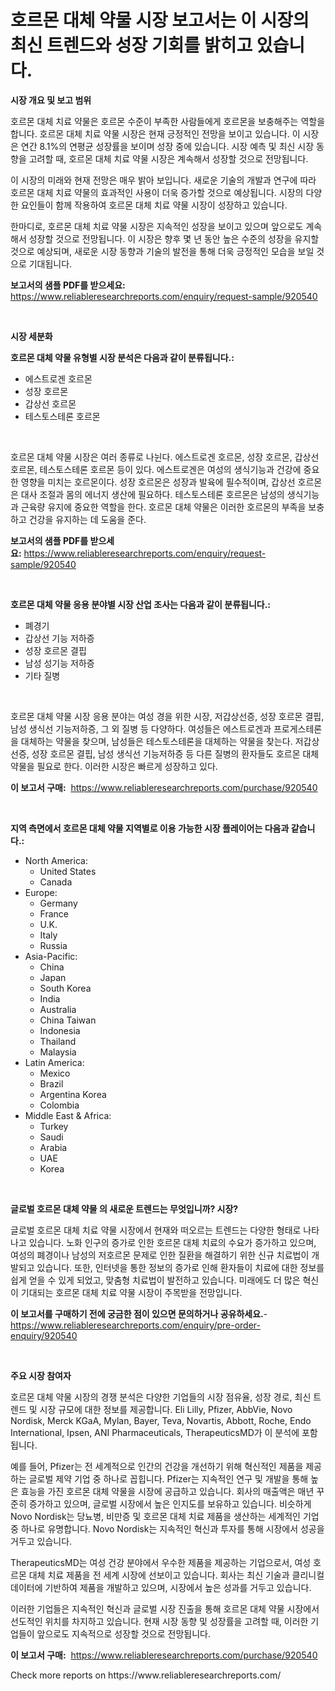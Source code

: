 <p><h1>호르몬 대체 약물 시장 보고서는 이 시장의 최신 트렌드와 성장 기회를 밝히고 있습니다.</h1></p><p><strong>시장 개요 및 보고 범위</strong></p>
<p><p>호르몬 대체 치료 약물은 호르몬 수준이 부족한 사람들에게 호르몬을 보충해주는 역할을 합니다. 호르몬 대체 치료 약물 시장은 현재 긍정적인 전망을 보이고 있습니다. 이 시장은 연간 8.1%의 연평균 성장률을 보이며 성장 중에 있습니다. 시장 예측 및 최신 시장 동향을 고려할 때, 호르몬 대체 치료 약물 시장은 계속해서 성장할 것으로 전망됩니다.</p><p>이 시장의 미래와 현재 전망은 매우 밝아 보입니다. 새로운 기술의 개발과 연구에 따라 호르몬 대체 치료 약물의 효과적인 사용이 더욱 증가할 것으로 예상됩니다. 시장의 다양한 요인들이 함께 작용하여 호르몬 대체 치료 약물 시장이 성장하고 있습니다.</p><p>한마디로, 호르몬 대체 치료 약물 시장은 지속적인 성장을 보이고 있으며 앞으로도 계속해서 성장할 것으로 전망됩니다. 이 시장은 향후 몇 년 동안 높은 수준의 성장을 유지할 것으로 예상되며, 새로운 시장 동향과 기술의 발전을 통해 더욱 긍정적인 모습을 보일 것으로 기대됩니다.</p></p>
<p><strong>보고서의 샘플 PDF를 받으세요:</strong> <a href="https://www.reliableresearchreports.com/enquiry/request-sample/920540">https://www.reliableresearchreports.com/enquiry/request-sample/920540</a></p>
<p>&nbsp;</p>
<p><strong>시장 세분화</strong></p>
<p><strong>호르몬 대체 약물 유형별 시장 분석은 다음과 같이 분류됩니다.:</strong></p>
<p><ul><li>에스트로겐 호르몬</li><li>성장 호르몬</li><li>갑상선 호르몬</li><li>테스토스테론 호르몬</li></ul></p>
<p>&nbsp;</p>
<p><p>호르몬 대체 약물 시장은 여러 종류로 나뉜다. 에스트로겐 호르몬, 성장 호르몬, 갑상선 호르몬, 테스토스테론 호르몬 등이 있다. 에스트로겐은 여성의 생식기능과 건강에 중요한 영향을 미치는 호르몬이다. 성장 호르몬은 성장과 발육에 필수적이며, 갑상선 호르몬은 대사 조절과 몸의 에너지 생산에 필요하다. 테스토스테론 호르몬은 남성의 생식기능과 근육량 유지에 중요한 역할을 한다. 호르몬 대체 약물은 이러한 호르몬의 부족을 보충하고 건강을 유지하는 데 도움을 준다.</p></p>
<p><strong>보고서의 샘플 PDF를 받으세요:</strong>&nbsp;<a href="https://www.reliableresearchreports.com/enquiry/request-sample/920540">https://www.reliableresearchreports.com/enquiry/request-sample/920540</a></p>
<p>&nbsp;</p>
<p><strong> 호르몬 대체 약물 응용 분야별 시장 산업 조사는 다음과 같이 분류됩니다.:</strong></p>
<p><ul><li>폐경기</li><li>갑상선 기능 저하증</li><li>성장 호르몬 결핍</li><li>남성 성기능 저하증</li><li>기타 질병</li></ul></p>
<p>&nbsp;</p>
<p><p>호르몬 대체 약물 시장 응용 분야는 여성 경을 위한 시장, 저갑상선증, 성장 호르몬 결핍, 남성 생식선 기능저하증, 그 외 질병 등 다양하다. 여성들은 에스트로겐과 프로게스테론을 대체하는 약물을 찾으며, 남성들은 테스토스테론을 대체하는 약물을 찾는다. 저갑상선증, 성장 호르몬 결핍, 남성 생식선 기능저하증 등 다른 질병의 환자들도 호르몬 대체 약물을 필요로 한다. 이러한 시장은 빠르게 성장하고 있다.</p></p>
<p><strong>이 보고서 구매:</strong>&nbsp; <a href="https://www.reliableresearchreports.com/purchase/920540">https://www.reliableresearchreports.com/purchase/920540</a></p>
<p>&nbsp;</p>
<p><strong>지역 측면에서 호르몬 대체 약물 지역별로 이용 가능한 시장 플레이어는 다음과 같습니다.:</strong></p>
<p><ul>
    <li>
        North America:
        <ul>
            <li>United States</li>
            <li>Canada</li>
        </ul>
    </li>
    <li>
        Europe:
        <ul>
            <li>Germany</li>
            <li>France</li>
            <li>U.K.</li>
            <li>Italy</li>
            <li>Russia</li>
        </ul>
    </li>
    <li>
        Asia-Pacific:
        <ul>
            <li>China</li>
            <li>Japan</li>
            <li>South Korea</li>
            <li>India</li>
            <li>Australia</li>
            <li>China Taiwan</li>
            <li>Indonesia</li>
            <li>Thailand</li>
            <li>Malaysia</li>
        </ul>
    </li>
    <li>
        Latin America:
        <ul>
            <li>Mexico</li>
            <li>Brazil</li>
            <li>Argentina Korea</li>
            <li>Colombia</li>
        </ul>
    </li>
    <li>
        Middle East & Africa:
        <ul>
            <li>Turkey</li>
            <li>Saudi</li>
            <li>Arabia</li>
            <li>UAE</li>
            <li>Korea</li>
        </ul>
    </li>
    </ul></p>
<p>&nbsp;</p>
<p><strong>글로벌 호르몬 대체 약물 의 새로운 트렌드는 무엇입니까? 시장?</strong></p>
<p><p>글로벌 호르몬 대체 치료 약물 시장에서 현재와 떠오르는 트렌드는 다양한 형태로 나타나고 있습니다. 노화 인구의 증가로 인한 호르몬 대체 치료의 수요가 증가하고 있으며, 여성의 폐경이나 남성의 저호르몬 문제로 인한 질환을 해결하기 위한 신규 치료법이 개발되고 있습니다. 또한, 인터넷을 통한 정보의 증가로 인해 환자들이 치료에 대한 정보를 쉽게 얻을 수 있게 되었고, 맞춤형 치료법이 발전하고 있습니다. 미래에도 더 많은 혁신이 기대되는 호르몬 대체 치료 약물 시장이 주목받을 전망입니다.</p></p>
<p><strong>이 보고서를 구매하기 전에 궁금한 점이 있으면 문의하거나 공유하세요.</strong>- <a href="https://www.reliableresearchreports.com/enquiry/pre-order-enquiry/920540">https://www.reliableresearchreports.com/enquiry/pre-order-enquiry/920540</a></p>
<p>&nbsp;</p>
<p><strong>주요 시장 참여자</strong></p>
<p><p>호르몬 대체 약물 시장의 경쟁 분석은 다양한 기업들의 시장 점유율, 성장 경로, 최신 트렌드 및 시장 규모에 대한 정보를 제공합니다. Eli Lilly, Pfizer, AbbVie, Novo Nordisk, Merck KGaA, Mylan, Bayer, Teva, Novartis, Abbott, Roche, Endo International, Ipsen, ANI Pharmaceuticals, TherapeuticsMD가 이 분석에 포함됩니다.</p><p>예를 들어, Pfizer는 전 세계적으로 인간의 건강을 개선하기 위해 혁신적인 제품을 제공하는 글로벌 제약 기업 중 하나로 꼽힙니다. Pfizer는 지속적인 연구 및 개발을 통해 높은 효능을 가진 호르몬 대체 약물을 시장에 공급하고 있습니다. 회사의 매출액은 매년 꾸준히 증가하고 있으며, 글로벌 시장에서 높은 인지도를 보유하고 있습니다. 비슷하게 Novo Nordisk는 당뇨병, 비만증 및 호르몬 대체 치료 제품을 생산하는 세계적인 기업 중 하나로 유명합니다. Novo Nordisk는 지속적인 혁신과 투자를 통해 시장에서 성공을 거두고 있습니다.</p><p>TherapeuticsMD는 여성 건강 분야에서 우수한 제품을 제공하는 기업으로서, 여성 호르몬 대체 치료 제품을 전 세계 시장에 선보이고 있습니다. 회사는 최신 기술과 클리니컬 데이터에 기반하여 제품을 개발하고 있으며, 시장에서 높은 성과를 거두고 있습니다.</p><p>이러한 기업들은 지속적인 혁신과 글로벌 시장 진출을 통해 호르몬 대체 약물 시장에서 선도적인 위치를 차지하고 있습니다. 현재 시장 동향 및 성장률을 고려할 때, 이러한 기업들이 앞으로도 지속적으로 성장할 것으로 전망됩니다.</p></p>
<p><strong>이 보고서 구매:</strong>&nbsp;&nbsp;<a href="https://www.reliableresearchreports.com/purchase/920540">https://www.reliableresearchreports.com/purchase/920540</a></p>
<p>Check more reports on https://www.reliableresearchreports.com/</p>
